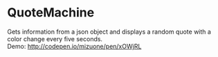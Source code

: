 # QuoteMachine
Gets information from a json object and displays a random quote with a color change every five seconds.<br>
Demo: http://codepen.io/mizuone/pen/xOWjRL
